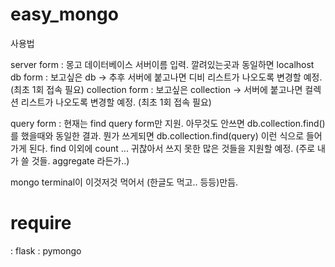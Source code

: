 easy_mongo
==========
사용법

server form : 몽고 데이터베이스 서버이름 입력. 깔려있는곳과 동일하면 localhost
db form : 보고싶은 db -> 추후 서버에 붙고나면 디비 리스트가 나오도록 변경할 예정.(최초 1회 접속 필요)
collection form : 보고싶은 collection -> 서버에 붙고나면 컬렉션 리스트가 나오도록 변경할 예정. (최초 1회 접속 필요)

query form : 현재는 find query form만 지원. 아무것도 안쓰면 db.collection.find() 를 했을때와 동일한 결과.
             뭔가 쓰게되면 db.collection.find(query) 이런 식으로 들어가게 된다.
             find 이외에 count ... 귀찮아서 쓰지 못한 많은 것들을 지원할 예정. (주로 내가 쓸 것들. aggregate 라든가..)


mongo terminal이 이것저것 먹어서 (한글도 먹고.. 등등)만듬. 

require
==========
 : flask
 : pymongo
 
 

